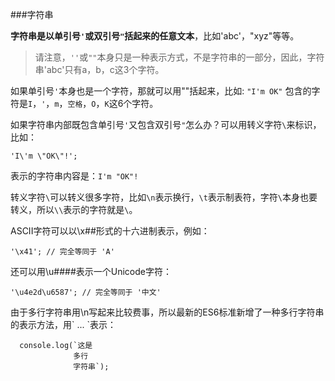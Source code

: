 ###字符串

**字符串是以单引号`'`或双引号`"`括起来的任意文本**，比如'abc'，"xyz"等等。
>请注意，`''`或`""`本身只是一种表示方式，不是字符串的一部分，因此，字符串'abc'只有a，b，c这3个字符。

如果单引号`'`本身也是一个字符，那就可以用""括起来，比如:
```"I'm OK"```
包含的字符是`I`，`'`，`m`，`空格`，`O`，`K`这6个字符。

如果字符串内部既包含单引号`'`又包含双引号`"`怎么办？可以用转义字符`\`来标识，比如：
```
'I\'m \"OK\"!';
```
表示的字符串内容是：`I'm "OK"!`

转义字符`\`可以转义很多字符，比如`\n`表示换行，`\t`表示制表符，字符`\`本身也要转义，所以`\\`表示的字符就是`\`。

ASCII字符可以以\x##形式的十六进制表示，例如：
```
'\x41'; // 完全等同于 'A'
```
还可以用\u####表示一个Unicode字符：
```
'\u4e2d\u6587'; // 完全等同于 '中文'
```

由于多行字符串用\n写起来比较费事，所以最新的ES6标准新增了一种多行字符串的表示方法，用\` ... \`表示：
```
  console.log(`这是
              多行
              字符串`);
```